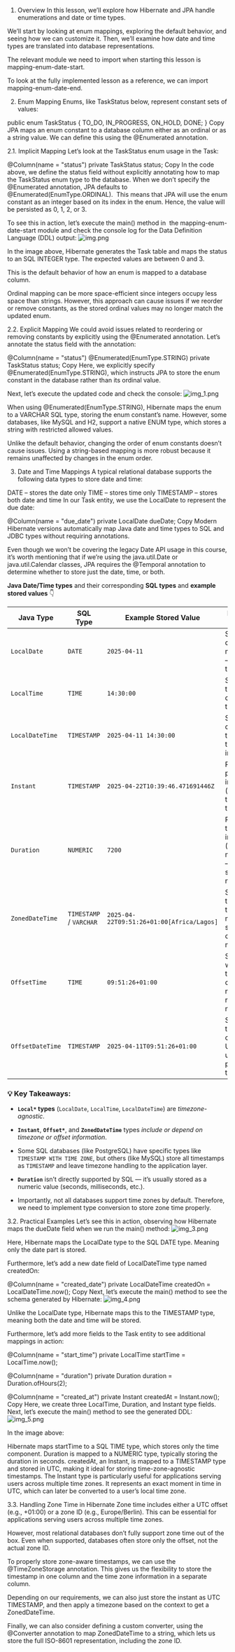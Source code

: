 1. Overview
   In this lesson, we’ll explore how Hibernate and JPA handle enumerations and date or time types.

We’ll start by looking at enum mappings, exploring the default behavior, and seeing how we can customize it. Then, we’ll examine how date and time types are translated into database representations.

The relevant module we need to import when starting this lesson is mapping-enum-date-start.

To look at the fully implemented lesson as a reference, we can import mapping-enum-date-end.

2. Enum Mapping
   Enums, like TaskStatus below, represent constant sets of values:

public enum TaskStatus {
TO_DO, IN_PROGRESS, ON_HOLD, DONE;
}
Copy
JPA maps an enum constant to a database column either as an ordinal or as a string value. We can define this using the @Enumerated annotation.

2.1. Implicit Mapping
Let’s look at the TaskStatus enum usage in the Task:

@Column(name = "status")
private TaskStatus status;
Copy
In the code above, we define the status field without explicitly annotating how to map the TaskStatus enum type to the database. When we don’t specify the @Enumerated annotation, JPA defaults to @Enumerated(EnumType.ORDINAL).  This means that JPA will use the enum constant as an integer based on its index in the enum. Hence, the value will be persisted as 0, 1, 2, or 3.

To see this in action, let’s execute the main() method in  the mapping-enum-date-start module and check the console log for the Data Definition Language (DDL) output:
![img.png](img.png)

In the image above, Hibernate generates the Task table and maps the status to an SQL INTEGER type. The expected values are between 0 and 3.

This is the default behavior of how an enum is mapped to a database column.

Ordinal mapping can be more space-efficient since integers occupy less space than strings. However, this approach can cause issues if we reorder or remove constants, as the stored ordinal values may no longer match the updated enum.

2.2. Explicit Mapping
We could avoid issues related to reordering or removing constants by explicitly using the @Enumerated annotation. Let’s annotate the status field with the annotation:

@Column(name = "status")
@Enumerated(EnumType.STRING)
private TaskStatus status;
Copy
Here, we explicitly specify @Enumerated(EnumType.STRING), which instructs JPA to store the enum constant in the database rather than its ordinal value.

Next, let’s execute the updated code and check the console:
![img_1.png](img_1.png)

When using @Enumerated(EnumType.STRING), Hibernate maps the enum to a VARCHAR SQL type, storing the enum constant’s name. However, some databases, like MySQL and H2, support a native ENUM type, which stores a string with restricted allowed values.

Unlike the default behavior, changing the order of enum constants doesn’t cause issues. Using a string-based mapping is more robust because it remains unaffected by changes in the enum order.

3. Date and Time Mappings
   A typical relational database supports the following data types to store date and time:

DATE – stores the date only
TIME – stores time only
TIMESTAMP – stores both date and time
In our Task entity, we use the LocalDate to represent the due date:

@Column(name = "due_date")
private LocalDate dueDate;
Copy
Modern Hibernate versions automatically map Java date and time types to SQL and JDBC types without requiring annotations.

Even though we won’t be covering the legacy Date API usage in this course, it’s worth mentioning that if we’re using the java.util.Date or java.util.Calendar classes, JPA requires the @Temporal annotation to determine whether to store just the date, time, or both.

**Java Date/Time types** and their corresponding **SQL types** and **example stored values** 👇

| **Java Type**    | **SQL Type**            | **Example Stored Value**                  | **Description / Notes**                                                           |
| ---------------- | ----------------------- | ----------------------------------------- | --------------------------------------------------------------------------------- |
| `LocalDate`      | `DATE`                  | `2025-04-11`                              | Stores only a date (year, month, day) — no time or timezone.                      |
| `LocalTime`      | `TIME`                  | `14:30:00`                                | Stores only a time — no date or timezone.                                         |
| `LocalDateTime`  | `TIMESTAMP`             | `2025-04-11 14:30:00`                     | Stores both date and time, but no timezone information.                           |
| `Instant`        | `TIMESTAMP`             | `2025-04-22T10:39:46.471691446Z`          | Represents a point in time in UTC (always uses the "Z" timezone).                 |
| `Duration`       | `NUMERIC`               | `7200`                                    | Represents time duration in seconds (or milliseconds) — often stored as a number. |
| `ZonedDateTime`  | `TIMESTAMP` / `VARCHAR` | `2025-04-22T09:51:26+01:00[Africa/Lagos]` | Stores date, time, and time zone — may require string or custom mapping.          |
| `OffsetTime`     | `TIME`                  | `09:51:26+01:00`                          | Stores time with a timezone offset (but not the region name).                     |
| `OffsetDateTime` | `TIMESTAMP`             | `2025-04-11T09:51:26+01:00`               | Stores date, time, and offset from UTC — often used for precise timestamps.       |


### 💡 Key Takeaways:

* **`Local*` types** (`LocalDate`, `LocalTime`, `LocalDateTime`) are *timezone-agnostic*.
* **`Instant`**, **`Offset*`**, and **`ZonedDateTime`** types *include or depend on timezone or offset information*.
* Some SQL databases (like PostgreSQL) have specific types like `TIMESTAMP WITH TIME ZONE`, but others (like MySQL) store all timestamps as `TIMESTAMP` and leave timezone handling to the application layer.
* **`Duration`** isn’t directly supported by SQL — it’s usually stored as a numeric value (seconds, milliseconds, etc.).

* Importantly, not all databases support time zones by default. Therefore, we need to implement type conversion to store zone time properly.

3.2. Practical Examples
Let’s see this in action, observing how Hibernate maps the dueDate field when we run the main() method:
![img_3.png](img_3.png)

Here, Hibernate maps the LocalDate type to the SQL DATE type. Meaning only the date part is stored.

Furthermore, let’s add a new date field of LocalDateTime type named createdOn:

@Column(name = "created_date")
private LocalDateTime createdOn = LocalDateTime.now();
Copy
Next, let’s execute the main() method to see the schema generated by Hibernate:
![img_4.png](img_4.png)

Unlike the LocalDate type, Hibernate maps this to the TIMESTAMP type, meaning both the date and time will be stored.

Furthermore, let’s add more fields to the Task entity to see additional mappings in action:

@Column(name = "start_time")
private LocalTime startTime = LocalTime.now();

@Column(name = "duration")
private Duration duration = Duration.ofHours(2);

@Column(name = "created_at")
private Instant createdAt = Instant.now();
Copy
Here, we create three LocalTime, Duration, and Instant type fields. Next, let’s execute the main() method to see the generated DDL:
![img_5.png](img_5.png)

In the image above:

Hibernate maps startTime to a SQL TIME type, which stores only the time component.
Duration is mapped to a NUMERIC type, typically storing the duration in seconds.
createdAt, an Instant, is mapped to a TIMESTAMP type and stored in UTC, making it ideal for storing time-zone-agnostic timestamps.
The Instant type is particularly useful for applications serving users across multiple time zones. It represents an exact moment in time in UTC, which can later be converted to a user’s local time zone.

3.3. Handling Zone Time in Hibernate
Zone time includes either a UTC offset (e.g., +01:00) or a zone ID (e.g., Europe/Berlin). This can be essential for applications serving users across multiple time zones.

However, most relational databases don’t fully support zone time out of the box. Even when supported, databases often store only the offset, not the actual zone ID.

To properly store zone-aware timestamps, we can use the @TimeZoneStorage annotation. This gives us the flexibility to store the timestamp in one column and the time zone information in a separate column.

Depending on our requirements, we can also just store the instant as UTC TIMESTAMP, and then apply a timezone based on the context to get a ZonedDateTime.

Finally, we can also consider defining a custom converter, using the @Converter annotation to map ZonedDateTime to a string, which lets us store the full ISO-8601 representation, including the zone ID.